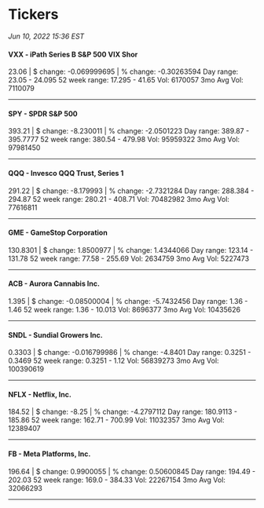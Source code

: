 # Tickers
*Jun 10, 2022 15:36 EST*

#### VXX - iPath Series B S&P 500 VIX Shor
23.06 | $ change: -0.069999695 | % change: -0.30263594
Day range: 23.05 - 24.095 52 week range: 17.295 - 41.65
Vol: 6170057 3mo Avg Vol: 7110079

---

#### SPY - SPDR S&P 500
393.21 | $ change: -8.230011 | % change: -2.0501223
Day range: 389.87 - 395.7777 52 week range: 380.54 - 479.98
Vol: 95959322 3mo Avg Vol: 97981450

---

#### QQQ - Invesco QQQ Trust, Series 1
291.22 | $ change: -8.179993 | % change: -2.7321284
Day range: 288.384 - 294.87 52 week range: 280.21 - 408.71
Vol: 70482982 3mo Avg Vol: 77616811

---

#### GME - GameStop Corporation
130.8301 | $ change: 1.8500977 | % change: 1.4344066
Day range: 123.14 - 131.78 52 week range: 77.58 - 255.69
Vol: 2634759 3mo Avg Vol: 5227473

---

#### ACB - Aurora Cannabis Inc.
1.395 | $ change: -0.08500004 | % change: -5.7432456
Day range: 1.36 - 1.46 52 week range: 1.36 - 10.013
Vol: 8696377 3mo Avg Vol: 10435626

---

#### SNDL - Sundial Growers Inc.
0.3303 | $ change: -0.016799986 | % change: -4.8401
Day range: 0.3251 - 0.3469 52 week range: 0.3251 - 1.12
Vol: 56839273 3mo Avg Vol: 100390619

---

#### NFLX - Netflix, Inc.
184.52 | $ change: -8.25 | % change: -4.2797112
Day range: 180.9113 - 185.86 52 week range: 162.71 - 700.99
Vol: 11032357 3mo Avg Vol: 12389407

---

#### FB - Meta Platforms, Inc.
196.64 | $ change: 0.9900055 | % change: 0.50600845
Day range: 194.49 - 202.03 52 week range: 169.0 - 384.33
Vol: 22267154 3mo Avg Vol: 32066293

---


